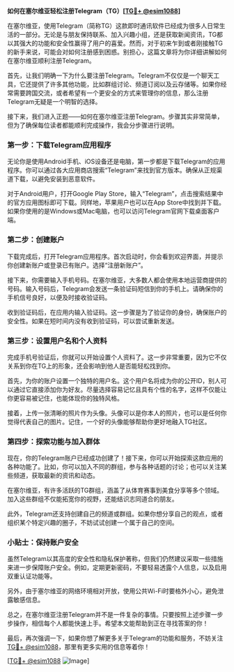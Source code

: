 **如何在塞尔维亚轻松注册Telegram（TG）[[TG💪+ @esim1088](https://t.me/s/esim1088)]**

在塞尔维亚，使用Telegram（简称TG）这款即时通讯软件已经成为很多人日常生活的一部分。无论是与朋友保持联系、加入兴趣小组，还是获取新闻资讯，TG都以其强大的功能和安全性赢得了用户的喜爱。然而，对于初来乍到或者刚接触TG的新手来说，可能会对如何注册感到困惑。别担心，这篇文章将为你详细讲解如何在塞尔维亚顺利注册Telegram。

首先，让我们明确一下为什么要注册Telegram。Telegram不仅仅是一个聊天工具，它还提供了许多其他功能，比如群组讨论、频道订阅以及云存储等。如果你经常需要跨国交流，或者希望有一个更安全的方式来管理你的信息，那么注册Telegram无疑是一个明智的选择。

接下来，我们进入正题——如何在塞尔维亚注册Telegram。步骤其实非常简单，但为了确保每位读者都能顺利完成操作，我会分步骤进行说明。

### 第一步：下载Telegram应用程序

无论你是使用Android手机、iOS设备还是电脑，第一步都是下载Telegram的应用程序。你可以通过各大应用商店搜索“Telegram”来找到官方版本。确保从正规渠道下载，以避免安装到恶意软件。

对于Android用户，打开Google Play Store，输入“Telegram”，点击搜索结果中的官方应用图标即可下载。同样地，苹果用户也可以在App Store中找到并下载。如果你使用的是Windows或Mac电脑，也可以访问Telegram官网下载桌面客户端。

### 第二步：创建账户

下载完成后，打开Telegram应用程序。首次启动时，你会看到欢迎界面，并提示你创建新账户或登录已有账户。选择“注册新账户”。

接下来，你需要输入手机号码。在塞尔维亚，大多数人都会使用本地运营商提供的号码。输入号码后，Telegram会发送一条验证码短信到你的手机上。请确保你的手机信号良好，以便及时接收验证码。

收到验证码后，在应用内输入验证码。这一步骤是为了验证你的身份，确保账户的安全性。如果在短时间内没有收到验证码，可以尝试重新发送。

### 第三步：设置用户名和个人资料

完成手机号验证后，你就可以开始设置个人资料了。这一步非常重要，因为它不仅关系到你在TG上的形象，还会影响到他人是否能轻松找到你。

首先，为你的账户设置一个独特的用户名。这个用户名将成为你的公开ID，别人可以通过它直接添加你为好友。尽量选择容易记忆且具有个性的名字，这样不仅能让你更容易被记住，也能体现你的独特风格。

接着，上传一张清晰的照片作为头像。头像可以是你本人的照片，也可以是任何你觉得代表自己的图片。记住，一个好的头像能够帮助你更好地融入TG社区。

### 第四步：探索功能与加入群体

现在，你的Telegram账户已经成功创建了！接下来，你可以开始探索这款应用的各种功能了。比如，你可以加入不同的群组，参与各种话题的讨论；也可以关注某些频道，获取最新的资讯和动态。

在塞尔维亚，有许多活跃的TG群组，涵盖了从体育赛事到美食分享等多个领域。加入这些群组不仅能拓宽你的视野，还能结识志同道合的朋友。

此外，Telegram还支持创建自己的频道或群组。如果你想分享自己的观点，或者组织某个特定兴趣的圈子，不妨试试创建一个属于自己的空间。

### 小贴士：保持账户安全

虽然Telegram以其高度的安全性和隐私保护著称，但我们仍然建议采取一些措施来进一步保障账户安全。例如，定期更新密码，不要轻易透露个人信息，以及启用双重认证功能等。

另外，由于塞尔维亚的网络环境相对开放，使用公共Wi-Fi时要格外小心，避免泄露敏感信息。

总之，在塞尔维亚注册Telegram并不是一件复杂的事情。只要按照上述步骤一步步操作，相信每个人都能快速上手。希望本文能帮助到正在寻找答案的你！

最后，再次强调一下，如果你想了解更多关于Telegram的功能和服务，不妨关注[TG💪+ @esim1088](https://t.me/s/esim1088)，那里有更多实用的信息等着你！

[[TG💪+ @esim1088](https://t.me/s/esim1088) ![Image](https://i.postimg.cc/4NQfJmqS/Snipaste-2025-05-13-00-14-12.png)]
